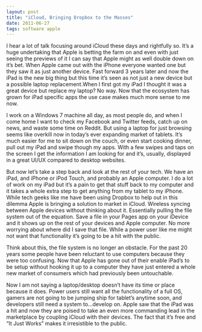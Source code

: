 ```yaml
---
layout: post
title: "iCloud, Bringing Dropbox to the Masses"
date: 2011-06-27
tags: software apple
---
```


I hear a lot of talk focusing around iCloud these days and rightfully so. It’s a huge undertaking that Apple is betting the farm on and even with just seeing the previews of it I can say that Apple might as well double down on it’s bet. When Apple came out with the iPhone everyone wanted one but they saw it as just another device. Fast forward 3 years later and now the iPad is the new big thing but this time it’s seen as not just a new device but a possible laptop replacement.When I first got my iPad I thought it was a great device but replace my laptop? No way. Now that the ecosystem has grown for iPad specific apps the use case makes much more sense to me now.

I work on a Windows 7 machine all day, as most people do, and when I come home I want to check my Facebook and Twitter feeds, catch up on news, and waste some time on Reddit. But using a laptop for just browsing seems like overkill now in today’s ever expanding market of tablets. It’s much easier for me to sit down on the couch, or even start cooking dinner, pull out my iPad and swipe though my apps. With a few swipes and taps on the screen I get the information I am looking for and it’s, usually, displayed in a great UI/UX compared to desktop websites.

But now let’s take a step back and look at the rest of your tech. We have an iPad, and iPhone or iPod Touch, and probably an Apple computer. I do a lot of work on my iPad but it’s a pain to get that stuff back to my computer and it takes a whole extra step to get anything from my tablet to my iPhone. While tech geeks like me have been using Dropbox to help out in this dilemma Apple is bringing a solution to market in iCloud. Wireless syncing between Apple devices without thinking about it. Essentially pulling the file system out of the equation. Save a file in your Pages app on your iDevice and it shows up on the rest of your devices and Apple computer. No more worrying about where did I save that file. While a power user like me might not want that functionality it’s going to be a hit with the public.

Think about this, the file system is no longer an obstacle. For the past 20 years some people have been reluctant to use computers because they were too confusing. Now that Apple has gone out of their enable iPad’s to be setup without hooking it up to a computer they have just entered a whole new market of consumers which had previously been untouchable.

Now I am not saying a laptop/desktop doesn’t have its time or place because it does. Power users still want all the functionality of a full OS, gamers are not going to be jumping ship for tablet’s anytime soon, and developers still need a system to…develop on. Apple saw that the iPad was a hit and now they are poised to take an even more commanding lead in the marketplace by coupling iCloud with their devices. The fact that it’s free and “It Just Works” makes it irresistible to the public.
